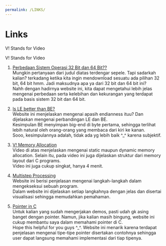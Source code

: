 ```yaml
---
permalink: /LINKS/
--- 
```


# Links

V! Stands for Video

V! Stands for Video

1. [Perbedaan Sistem Operasi 32 Bit dan 64 Bit??](https://tirto.id/apa-perbedaan-sistem-operasi-32-bit-dan-64-bit-enCJ)
   <br> Mungkin pertanyaan dari judul diatas terdengar sepele. Tapi sadarkah kalian? terkadang ketika kita ingin mendownload sesuatu ada pilihan 32 bit, 64 bit hmm. Jadi maksudnya apa ya dari 32 bit dan 64 bit ini?
   <br> Nahh dengan hadirnya website ini, kita dapat mengetahui lebih jelas mengenai perbedaan serta kelebihan dan kekurangan yang terdapat pada basis sistem 32 bit dan 64 bit.

2. [Is LE better than BE?](https://www.freecodecamp.org/news/what-is-endianness-big-endian-vs-little-endian/)
   <br> Website ini menjelaskan mengenai apasih endianness ituu? Dan dijelaskan mengenai perbandingan LE dan BE.
   <br> Kesimpulan BE menyimpan big-end di byte pertama, sehingga terlihat lebih natural oleh orang-orang yang membaca dari kiri ke kanan.
   <br> Sooo, kesimpulannya adalah, tidak ada yg lebih baik ^_^ karena subjektif.

3. [V! Memory Allocation](https://youtu.be/udfbq4M2Kfc)
   <br> Video di atas menjelaskan mengenai static maupun dynamic memory allocation. Selain itu, pada video ini juga dijelaskan struktur dari memory layout dari C programs.
   <br> Video ini juga cukup singkat, hanya 4 menit.

4. [Multistep Processing](https://www.geeksforgeeks.org/multistep-processing-of-a-user-program/)
   <br> Website ini berisi penjelasan mengenai langkah-langkah dalam mengekseksui sebuah program.
   <br> Dalam website ini dijelaskan setiap langkahnya dengan jelas dan disertai visualisasi sehingga memudahkan pemahaman.

5. [Pointer in C](https://www.guru99.com/c-pointers.html)
   <br> Untuk kalian yang sudah mengerjakan demos, pasti udah gk asing banget dengan pointer. Namun, jika kalian masih bingung, website ini cukup membantu saya dalam memahami pointer di C.
   <br> Hope this helpful for you guys ^_^. Website ini menarik karena terdapat penjelasan mengenai tipe-tipe pointer disertakan contohnya sehingga user dapat langsung memahami implementasi dari tiap tipenya.

